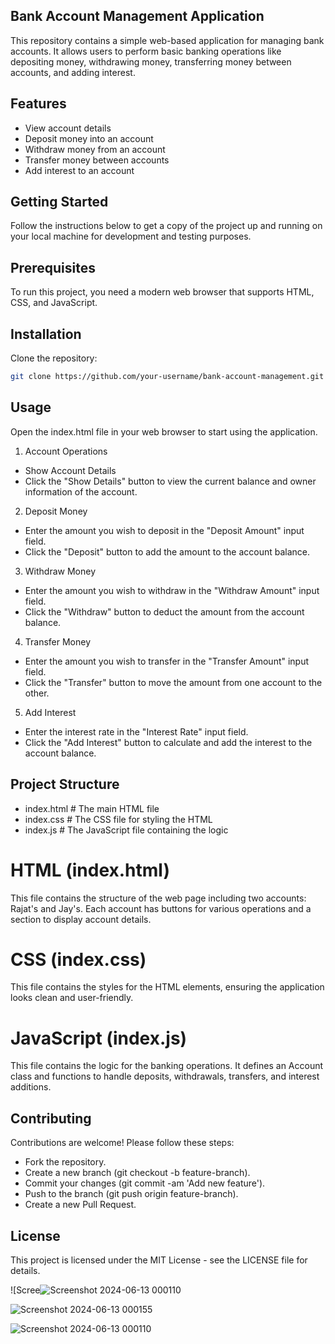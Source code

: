 ## Bank Account Management Application
This repository contains a simple web-based application for managing bank accounts. It allows users to perform basic banking operations like depositing money, withdrawing money, transferring money between accounts, and adding interest.

## Features
- View account details
- Deposit money into an account
- Withdraw money from an account
- Transfer money between accounts
- Add interest to an account

## Getting Started
Follow the instructions below to get a copy of the project up and running on your local machine for development and testing purposes.

## Prerequisites
To run this project, you need a modern web browser that supports HTML, CSS, and JavaScript.

## Installation
Clone the repository:
```bash
git clone https://github.com/your-username/bank-account-management.git
```

## Usage
Open the index.html file in your web browser to start using the application.

1. Account Operations
- Show Account Details
- Click the "Show Details" button to view the current balance and owner information of the account.
  
2. Deposit Money
- Enter the amount you wish to deposit in the "Deposit Amount" input field.
- Click the "Deposit" button to add the amount to the account balance.

3. Withdraw Money
- Enter the amount you wish to withdraw in the "Withdraw Amount" input field.
- Click the "Withdraw" button to deduct the amount from the account balance.

4. Transfer Money
- Enter the amount you wish to transfer in the "Transfer Amount" input field.
- Click the "Transfer" button to move the amount from one account to the other.

5. Add Interest
- Enter the interest rate in the "Interest Rate" input field.
- Click the "Add Interest" button to calculate and add the interest to the account balance.

## Project Structure
- index.html          # The main HTML file
- index.css           # The CSS file for styling the HTML
- index.js            # The JavaScript file containing the logic

# HTML (index.html)
This file contains the structure of the web page including two accounts: Rajat's and Jay's. Each account has buttons for various operations and a section to display account details.

# CSS (index.css)
This file contains the styles for the HTML elements, ensuring the application looks clean and user-friendly.

# JavaScript (index.js)
This file contains the logic for the banking operations. It defines an Account class and functions to handle deposits, withdrawals, transfers, and interest additions.
## Contributing
Contributions are welcome! Please follow these steps:

- Fork the repository.
- Create a new branch (git checkout -b feature-branch).
- Commit your changes (git commit -am 'Add new feature').
- Push to the branch (git push origin feature-branch).
- Create a new Pull Request.

 ## License
This project is licensed under the MIT License - see the LICENSE file for details.

![Scree![Screenshot 2024-06-13 000110](https://github.com/rajat-bakale/Bank_application/assets/105482719/53cae0c8-0d01-42ae-8b95-6e3daac28834)

![Screenshot 2024-06-13 000155](https://github.com/rajat-bakale/Bank_application/assets/105482719/cff0a45a-ee3d-49f2-ab63-55a22d6ed5f0)

![Screenshot 2024-06-13 000110](https://github.com/rajat-bakale/Bank_application/assets/105482719/63159215-ce95-4134-8a71-6b62b670c4ae)


